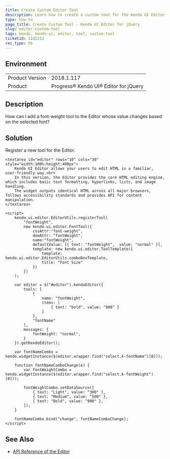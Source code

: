 ```yaml
---
title: Create Custom Editor Tool
description: Learn how to create a custom tool for the Kendo UI Editor.
type: how-to
page_title: Create Custom Tool - Kendo UI Editor for jQuery
slug: editor-custom-tool
tags: kendo, kendo-ui, editor, tool, custom-tool
ticketid: 1142213
res_type: kb
---
```


## Environment

<table>
	<tr>
		<td>Product Version</td>
		<td>2018.1.117</td>
	</tr>
	<tr>
		<td>Product</td>
		<td>Progress® Kendo UI® Editor for jQuery</td>
	</tr>
</table>


## Description

How can I add a font-weight tool to the Editor whose value changes based on the selected font?

## Solution

Register a new tool for the Editor.

```dojo
<textarea id="editor" rows="10" cols="30" style="width:100%;height:400px">
    Kendo UI Editor allows your users to edit HTML in a familiar, user-friendly way.<br>
    In this version, the Editor provides the core HTML editing engine, which includes basic text formatting, hyperlinks, lists, and image handling.
    The widget outputs identical HTML across all major browsers, follows accessibility standards and provides API for content manipulation.
</textarea>

<script>
    kendo.ui.editor.EditorUtils.registerTool(
        "fontWeight",
        new kendo.ui.editor.FontTool({
            cssAttr:"font-weight",
            domAttr: "fontWeight",
            name:"fontWeight",
            defaultValue: [{ text: "fontWeight",  value: "normal" }],
            template: new kendo.ui.editor.ToolTemplate({
                template: kendo.ui.editor.EditorUtils.comboBoxTemplate,
                title: "Font Size"
            })
        })
    );

    var editor = $("#editor").kendoEditor({
        tools: [
            {
                name: "fontWeight",
                items: [
                    { text: "bold", value: "900" }
                ]
            },
            "fontName"
        ],
        messages: {
            fontWeight: "normal",
        }
    }).getKendoEditor();

    var fontNameCombo = kendo.widgetInstance($(editor.wrapper.find("select.k-fontName")[0]));

    function fontNameComboChange(e) {
        var fontWeightCombo = kendo.widgetInstance($(editor.wrapper.find("select.k-fontWeight")[0]));

        fontWeightCombo.setDataSource([
            { text: "Light", value: "300" },
            { text: "Medium", value: "500" },
            { text: "Bold", value: "900" },
        ]);
    }

    fontNameCombo.bind("change", fontNameComboChange);
</script>
```

## See Also

* [API Reference of the Editor](https://docs.telerik.com/kendo-ui/api/javascript/ui/editor)
